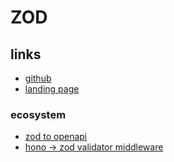 # ZOD

## links

- [github](https://github.com/colinhacks/zod)
- [landing page](https://zod.dev/)

### ecosystem

- [zod to openapi](https://github.com/asteasolutions/zod-to-openapi)
- [hono -> zod validator middleware](https://github.com/honojs/middleware/tree/main/packages/zod-validator)
